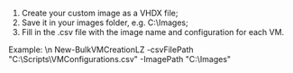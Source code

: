 1. Create your custom image as a VHDX file;
2. Save it in your images folder, e.g. C:\Images;
3. Fill in the .csv file with the image name and configuration for each VM.

Example:  \n New-BulkVMCreationLZ -csvFilePath "C:\Scripts\VMConfigurations.csv" -ImagePath "C:\Images"
